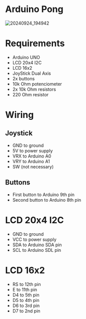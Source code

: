 # Arduino Pong

![20240924_194942](https://github.com/user-attachments/assets/edeb7b97-c0e2-4215-8413-452918d5dd5c)

# Requirements
- Arduino UNO
- LCD 20x4 I2C
- LCD 16x2
- JoyStick Dual Axis
- 2x buttons
- 10k Ohm potenciometer
- 2x 10k Ohm resistors
- 220 Ohm resistor

# Wiring
## Joystick
- GND to ground
- 5V to power supply
- VRX to Arduino A0
- VRY to Arduino A1
- SW (not necessary)

## Buttons
- First button to Arduino 9th pin
- Second button to Arduino 8th pin

# LCD 20x4 I2C
- GND to ground
- VCC to power supply
- SDA to Arduino SDA pin
- SCL to Arduino SDL pin

# LCD 16x2
- RS to 12th pin
- E to 11th pin
- D4 to 5th pin
- D5 to 4th pin
- D6 to 3rd pin
- D7 to 2nd pin
